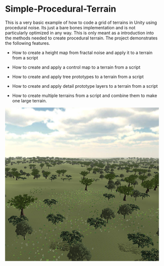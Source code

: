 # Simple-Procedural-Terrain

This is a very basic example of how to code a grid of terrains in Unity using procedural noise. Its just a bare bones implementation and is not particularly optimized in any way. This is only meant as a introduction into the methods needed to create procedural terrain. The project demonstrates the following features.

- How to create a height map from fractal noise and apply it to a terrain from a script

- How to create and apply a control map to a terrain from a script

- How to create and apply tree prototypes to a terrain from a script

- How to create and apply detail prototype layers to a terrain from a script

- How to create multiple terrains from a script and combine them to make one large terrain.



![Procedural Terrain](./Media/ProceduralTerrain.jfif)

